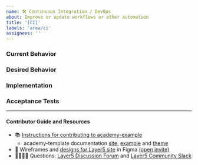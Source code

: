 ```yaml
---
name: 🛠 Continuous Integration / DevOps
about: Improve or update workflows or other automation
title: '[CI]'
labels: 'area/ci'
assignees: ''
---
```

### Current Behavior
<!-- A brief description of what the problem is. (e.g. I need to be able to...) -->

### Desired Behavior
<!-- A brief description of what you expected to happen. -->

### Implementation
<!-- Specifics on the approach to fulfilling the feature request. -->

### Acceptance Tests
<!-- Stipulations of functional behavior or non-functional items that must be in-place in order for the issue to be closed. -->

---
#### Contributor Guide and Resources
- 📚 [Instructions for contributing to academy-example](https://github.com/layer5io/academy-example/blob/master/CONTRIBUTING.md)
   - academy-template documentation [site](https://docs.layer5.io/cloud/academy/), [example](https://github.com/layer5io/academy-example/) and [theme](https://github.com/layer5io/academy-theme/)
- 🎨 Wireframes and [designs for Layer5 site](https://www.figma.com/file/5ZwEkSJwUPitURD59YHMEN/Layer5-Designs) in Figma [(open invite)](https://www.figma.com/team_invite/redeem/qJy1c95qirjgWQODApilR9)
- 🙋🏾🙋🏼 Questions: [Layer5 Discussion Forum](https://discuss.layer5.io) and [Layer5 Community Slack](http://slack.layer5.io)
